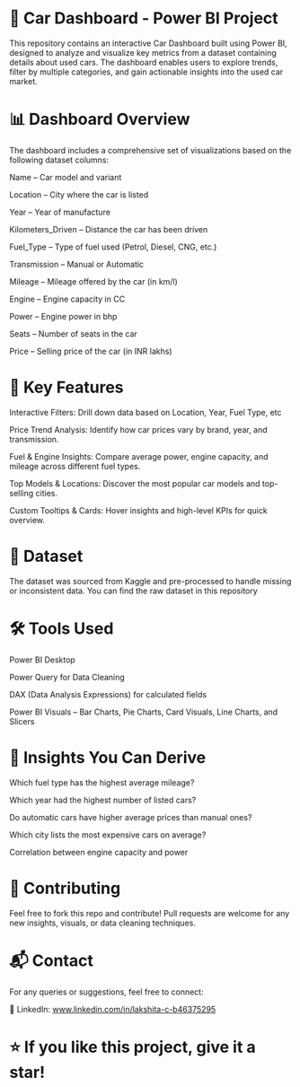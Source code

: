 # 🚗 Car Dashboard - Power BI Project
This repository contains an interactive Car Dashboard built using Power BI, designed to analyze and visualize key metrics from a dataset containing details about used cars. The dashboard enables users to explore trends, filter by multiple categories, and gain actionable insights into the used car market.

# 📊 Dashboard Overview
The dashboard includes a comprehensive set of visualizations based on the following dataset columns:

Name – Car model and variant

Location – City where the car is listed

Year – Year of manufacture

Kilometers_Driven – Distance the car has been driven

Fuel_Type – Type of fuel used (Petrol, Diesel, CNG, etc.)

Transmission – Manual or Automatic

Mileage – Mileage offered by the car (in km/l)

Engine – Engine capacity in CC

Power – Engine power in bhp

Seats – Number of seats in the car

Price – Selling price of the car (in INR lakhs)


# 📌 Key Features
Interactive Filters: Drill down data based on Location, Year, Fuel Type, etc

Price Trend Analysis: Identify how car prices vary by brand, year, and transmission.

Fuel & Engine Insights: Compare average power, engine capacity, and mileage across different fuel types.

Top Models & Locations: Discover the most popular car models and top-selling cities.

Custom Tooltips & Cards: Hover insights and high-level KPIs for quick overview.

# 📁 Dataset
The dataset was sourced from Kaggle and pre-processed to handle missing or inconsistent data. You can find the raw dataset in this repository

# 🛠 Tools Used
Power BI Desktop

Power Query for Data Cleaning

DAX (Data Analysis Expressions) for calculated fields

Power BI Visuals – Bar Charts, Pie Charts, Card Visuals, Line Charts, and Slicers

# 🧠 Insights You Can Derive
Which fuel type has the highest average mileage?

Which year had the highest number of listed cars?

Do automatic cars have higher average prices than manual ones?

Which city lists the most expensive cars on average?

Correlation between engine capacity and power


# 🤝 Contributing
Feel free to fork this repo and contribute! Pull requests are welcome for any new insights, visuals, or data cleaning techniques.

# 📬 Contact
For any queries or suggestions, feel free to connect:

📱 LinkedIn: www.linkedin.com/in/lakshita-c-b46375295

# ⭐️ If you like this project, give it a star!

